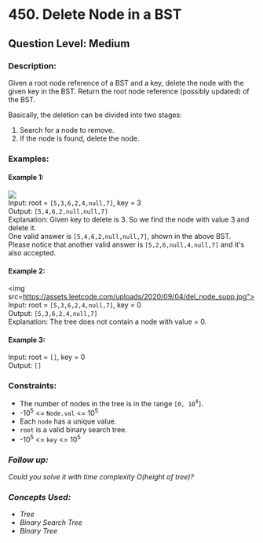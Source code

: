 # 450. Delete Node in a BST
## Question Level: Medium
### Description:
Given a root node reference of a BST and a key, delete the node with the given key in the BST. Return the root node reference (possibly updated) of the BST.

Basically, the deletion can be divided into two stages:
1. Search for a node to remove.
2. If the node is found, delete the node.

### Examples:
#### Example 1:

<img src="https://assets.leetcode.com/uploads/2020/09/04/del_node_1.jpg"><br>
Input: root = `[5,3,6,2,4,null,7]`, key = 3  
Output: `[5,4,6,2,null,null,7]`  
Explanation: Given key to delete is 3. So we find the node with value 3 and delete it.  
One valid answer is `[5,4,6,2,null,null,7]`, shown in the above BST.  
Please notice that another valid answer is `[5,2,6,null,4,null,7]` and it's also accepted.  

#### Example 2:
<img src=https://assets.leetcode.com/uploads/2020/09/04/del_node_supp.jpg"><br>
Input: root = `[5,3,6,2,4,null,7]`, key = 0   
Output: `[5,3,6,2,4,null,7]`  
Explanation: The tree does not contain a node with value = 0.

#### Example 3:

Input: root = `[]`, key = 0  
Output: `[]`

### Constraints:

- The number of nodes in the tree is in the range `[0, 10`<sup>`4`</sup>`]`.
- -10<sup>5</sup> <= `Node.val` <= 10<sup>5</sup>
- Each `node` has a unique value.
- `root` is a valid binary search tree.
- -10<sup>5</sup> <= `key` <= 10<sup>5</sup>

### <i>Follow up:
Could you solve it with time complexity O(height of tree)?

### Concepts Used:
- Tree
- Binary Search Tree
- Binary Tree</i>